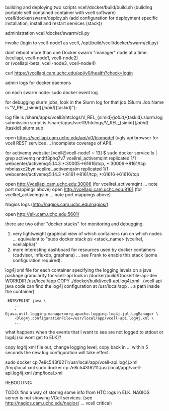 building and deploying two scripts
  vcell/docker/build/build.sh (building portable self contained container with vcell software)
  vcell/docker/swarm/deploy.sh (add configuration for deployment specific installation, install and restart services (stack))

administration
  vcell/docker/swarm/cli.py

  invoke (login to vcell-node1 as vcell, /opt/build/vcell/docker/swarm/cli.py)

  dont reboot more than one Docker swarm "manager" node at a time. 
  	(vcellapi, vcell-node1, vcell-node2)  
  	or (vcellapi-beta, vcell-node3, vcell-node4)

curl https://vcellapi.cam.uchc.edu/api/v0/health?check=login


admin logs for docker daemons

on each swarm node:
sudo docker event log


for debugging slurm jobs, look in the Slurm log for that job (Slurm Job Name is "V_REL_{simid}_{jobid}_{taskid}"):

log file is /share/apps/vcell3/htclogs/V_REL_{simid}_{jobid}_{taskid}.slurm.log 
submission script is /share/apps/vcell3/htclogs/V_REL_{simid}_{jobid}_{taskid}.slurm.sub


open https://vcellapi.cam.uchc.edu/api/v0/biomodel (ugly api browser for vcell REST services ... incomplete coverage of API).

for activemq website:
[vcell@vcell-node1 ~  13] $ sudo docker service ls | grep activemq
nndtf3phq7v7        vcellrel_activemqint   replicated          1/1                 webcenter/activemq:5.14.3   *:30005->61616/tcp, *:30006->8161/tcp
mbniasxc2byn        vcellrel_activemqsim   replicated          1/1                 webcenter/activemq:5.14.3   *:8161->8161/tcp, *:61616->61616/tcp

open http://vcellapi.cam.uchc.edu:30006  (for vcellrel_activemqint ... note port mappings above)
open http://vcellapi.cam.uchc.edu:8161   (for vcellrel_activemqsim ... note port mappings above)

Nagios logs (http://nagios.cam.uchc.edu/nagios/).

open http://elk.cam.uchc.edu:5601/

there are two other "docker stacks" for monitoring and debugging.
1) very lightweight graphical view of which containers run on which nodes ... equivalent to "sudo docker stack ps <stack_name> (vcellrel, vcellalpha)"
2) more interesting dashboard for resources used by docker containers (cadvisor, influxdb, graphana) ... see Frank to enable this stack (some configuration required).



log4j xml file for each container specifying the logging levels on a java package granularity
for vcell-api
look in <vcell-root>/docker/build/Dockerfile-api-dev
     WORKDIR /usr/local/app
     COPY ./docker/build/vcell-api.log4j.xml .
     (vcell api java code can find the log4j configuration at /usr/local/app ... a path inside the container)

     ENTRYPOINT java \
     	...
		-Djava.util.logging.manager=org.apache.logging.log4j.jul.LogManager \
		-Dlog4j.configurationFile=/usr/local/app/vcell-api.log4j.xml \
		...

what happens when the events that I want to see are not logged to stdout or log4j (so wont get to ELK)?

copy log4j xml file out, change logging level, copy back in ... within 5 seconds the new log configuration will take effect.

sudo docker cp 7e8c543f6211:/usr/local/app/vcell-api.log4j.xml /tmp/local.xml
sudo docker cp 7e8c543f6211:/usr/local/app/vcell-api.log4j.xml /tmp/local.xml

REBOOTING:




TODO:
find a way of storing some info from HTC logs in ELK.
NAGIOS server is not showing VCell services. (see http://nagios.cam.uchc.edu/nagios/ ... vcell critical)


